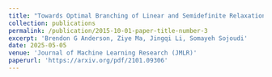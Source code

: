 ```yaml
---
title: "Towards Optimal Branching of Linear and Semidefinite Relaxations for Neural Network Robustness Certification"
collection: publications
permalink: /publication/2015-10-01-paper-title-number-3
excerpt: 'Brendon G Anderson, Ziye Ma, Jingqi Li, Somayeh Sojoudi'
date: 2025-05-05
venue: 'Journal of Machine Learning Research (JMLR)'
paperurl: 'https://arxiv.org/pdf/2101.09306'
---
```


